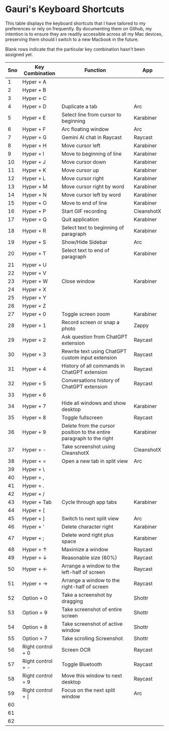 # Gauri's Keyboard Shortcuts

This table displays the keyboard shortcuts that I have tailored to my preferences or rely on frequently. By documenting them on Github, my intention is to ensure they are readily accessible across all my Mac devices, preserving them should I switch to a new Macbook in the future.

Blank rows indicate that the particular key combination hasn't been assigned yet.



| Sno | Key Combination   | Function                                                             | App        |
| --- | ----------------- | -------------------------------------------------------------------- | ---------- |
| 1   | Hyper + A         |                                                                      |            |
| 2   | Hyper + B         |                                                                      |            |
| 3   | Hyper + C         |                                                                      |            |
| 4   | Hyper + D         | Duplicate a tab                                                      | Arc        |
| 5   | Hyper + E         | Select line from cursor to beginning                                 | Karabiner  |
| 6   | Hyper + F         | Arc floating window                                                  | Arc        |
| 7   | Hyper + G         | Gemini AI chat in Raycast                                            | Raycast    |
| 8   | Hyper + H         | Move cursor left                                                     | Karabiner  |
| 9   | Hyper + I         | Move to beginning of line                                            | Karabiner  |
| 10  | Hyper + J         | Move cursor down                                                     | Karabiner  |
| 11  | Hyper + K         | Move cursor up                                                       | Karabiner  |
| 12  | Hyper + L         | Move cursor right                                                    | Karabiner  |
| 13  | Hyper + M         | Move cursor right by word                                            | Karabiner  |
| 14  | Hyper + N         | Move cursor left by word                                             | Karabiner  |
| 15  | Hyper + O         | Move to end of line                                                  | Karabiner  |
| 16  | Hyper + P         | Start GIF recording                                                  | CleanshotX |
| 17  | Hyper + Q         | Quit application                                                     | Karabiner  |
| 18  | Hyper + R         | Select text to beginning of paragraph                                | Karabiner  |
| 19  | Hyper + S         | Show/Hide Sidebar                                                    | Arc        |
| 20  | Hyper + T         | Select text to end of paragraph                                      | Karabiner  |
| 21  | Hyper + U         |                                                                      |            |
| 22  | Hyper + V         |                                                                      |            |
| 23  | Hyper + W         | Close window                                                         | Karabiner  |
| 24  | Hyper + X         |                                                                      |            |
| 25  | Hyper + Y         |                                                                      |            |
| 26  | Hyper + Z         |                                                                      |            |
| 27  | Hyper + 0         | Toggle screen zoom                                                   | Karabiner  |
| 28  | Hyper + 1         | Record screen or snap a photo                                        | Zappy      |
| 29  | Hyper + 2         | Ask question from ChatGPT extension                                  | Raycast    |
| 30  | Hyper + 3         | Rewrite text using ChatGPT custom input extension                    | Raycast    |
| 31  | Hyper + 4         | History of all commands in ChatGPT extension                         | Raycast    |
| 32  | Hyper + 5         | Conversations history of ChatGPT extension                           | Raycast    |
| 33  | Hyper + 6         |                                                                      |            |
| 34  | Hyper + 7         | Hide all windows and show desktop                                    | Karabiner  |
| 35  | Hyper + 8         | Toggle fullscreen                                                    | Raycast    |
| 36  | Hyper + 9         | Delete from the cursor position to the entire paragraph to the right | Karabiner  |
| 37  | Hyper + -         | Take screenshot using CleanshotX                                     | CleanshotX |
| 38  | Hyper + =         | Open a new tab in split view                                         | Arc        |
| 39  | Hyper + \\        |                                                                      |            |
| 40  | Hyper + ,         |                                                                      |            |
| 41  | Hyper + .         |                                                                      |            |
| 42  | Hyper + /         |                                                                      |            |
| 43  | Hyper + Tab       | Cycle through app tabs                                               | Karabiner  |
| 44  | Hyper + [         |                                                                      |            |
| 45  | Hyper + ]         | Switch to next split view                                            | Arc        |
| 46  | Hyper + '         | Delete character right                                               | Karabiner  |
| 47  | Hyper + ;         | Delete word right plus space                                         | Karabiner  |
| 48  | Hyper + ↑         | Maximize a window                                                    | Raycast    |
| 49  | Hyper + ↓         | Reasonable size (60%)                                                | Raycast    |
| 50  | Hyper + ←         | Arrange a window to the left-half of screen                          | Raycast    |
| 51  | Hyper + →         | Arrange a window to the right-half of screen                         | Raycast    |
| 52  | Option + 0        | Take a screenshot by dragging                                        | Shottr     |
| 53  | Option + 9        | Take screenshot of entire screen                                     | Shottr     |
| 54  | Option + 8        | Take screenshot of active window                                     | Shottr     |
| 55  | Option + 7        | Take scrolling Screenshot                                            | Shottr     |
| 56  | Right control + 0 | Screen OCR                                                           | Raycast    |
| 57  | Right control + - | Toggle Bluetooth                                                     | Raycast    |
| 58  | Right control + 9 | Move this window to next desktop                                     | Raycast    |
| 59  | Right control + [ | Focus on the next split window                                       | Arc        |
| 60  |                   |                                                                      |            |
| 61  |                   |                                                                      |            |
| 62  |                   |                                                                      |
